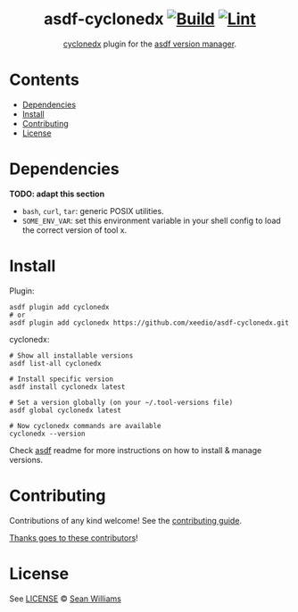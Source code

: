 <div align="center">

# asdf-cyclonedx [![Build](https://github.com/xeedio/asdf-cyclonedx/actions/workflows/build.yml/badge.svg)](https://github.com/xeedio/asdf-cyclonedx/actions/workflows/build.yml) [![Lint](https://github.com/xeedio/asdf-cyclonedx/actions/workflows/lint.yml/badge.svg)](https://github.com/xeedio/asdf-cyclonedx/actions/workflows/lint.yml)


[cyclonedx](https://cyclonedx.org) plugin for the [asdf version manager](https://asdf-vm.com).

</div>

# Contents

- [Dependencies](#dependencies)
- [Install](#install)
- [Contributing](#contributing)
- [License](#license)

# Dependencies

**TODO: adapt this section**

- `bash`, `curl`, `tar`: generic POSIX utilities.
- `SOME_ENV_VAR`: set this environment variable in your shell config to load the correct version of tool x.

# Install

Plugin:

```shell
asdf plugin add cyclonedx
# or
asdf plugin add cyclonedx https://github.com/xeedio/asdf-cyclonedx.git
```

cyclonedx:

```shell
# Show all installable versions
asdf list-all cyclonedx

# Install specific version
asdf install cyclonedx latest

# Set a version globally (on your ~/.tool-versions file)
asdf global cyclonedx latest

# Now cyclonedx commands are available
cyclonedx --version
```

Check [asdf](https://github.com/asdf-vm/asdf) readme for more instructions on how to
install & manage versions.

# Contributing

Contributions of any kind welcome! See the [contributing guide](contributing.md).

[Thanks goes to these contributors](https://github.com/xeedio/asdf-cyclonedx/graphs/contributors)!

# License

See [LICENSE](LICENSE) © [Sean Williams](https://github.com/xeedio/)

